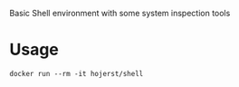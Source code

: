 Basic Shell environment with some system inspection tools

Usage
=====

    docker run --rm -it hojerst/shell
